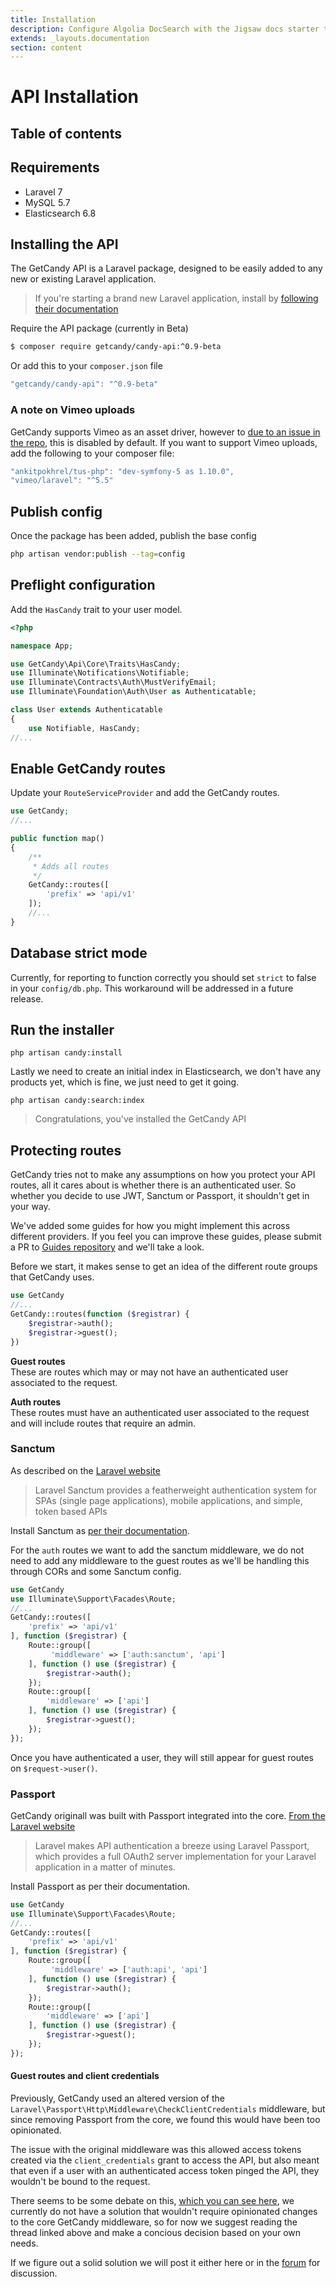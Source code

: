 ```yaml
---
title: Installation
description: Configure Algolia DocSearch with the Jigsaw docs starter template
extends: _layouts.documentation
section: content
---
```


# API Installation

## Table of contents

## Requirements

- Laravel 7
- MySQL 5.7
- Elasticsearch 6.8

## Installing the API
The GetCandy API is a Laravel package, designed to be easily added to any new or existing Laravel application.

> If you're starting a brand new Laravel application, install by [following their documentation](https://laravel.com/docs/7.x)

Require the API package (currently in Beta)

```bash
$ composer require getcandy/candy-api:^0.9-beta
```

Or add this to your `composer.json` file

```javascript
"getcandy/candy-api": "^0.9-beta"
```

### A note on Vimeo uploads

GetCandy supports Vimeo as an asset driver, however to [due to an issue in the repo](https://github.com/vimeo/laravel/issues/74), this is disabled by default. If you want to support Vimeo uploads, add the following to your composer file:

```javascript
"ankitpokhrel/tus-php": "dev-symfony-5 as 1.10.0",
"vimeo/laravel": "^5.5"
```

## Publish config

Once the package has been added, publish the base config

```bash
php artisan vendor:publish --tag=config
```

## Preflight configuration

Add the `HasCandy` trait to your user model.

```php
<?php

namespace App;

use GetCandy\Api\Core\Traits\HasCandy;
use Illuminate\Notifications\Notifiable;
use Illuminate\Contracts\Auth\MustVerifyEmail;
use Illuminate\Foundation\Auth\User as Authenticatable;

class User extends Authenticatable
{
    use Notifiable, HasCandy;
//...
```

## Enable GetCandy routes

Update your `RouteServiceProvider` and add the GetCandy routes.

```php
use GetCandy;
//...

public function map()
{
    /**
     * Adds all routes
     */
    GetCandy::routes([
        'prefix' => 'api/v1'
    ]);
    //...
}
```

## Database strict mode

Currently, for reporting to function correctly you should set `strict` to false in your `config/db.php`. This workaround will be addressed in a future release.

## Run the installer

```
php artisan candy:install
```

Lastly we need to create an initial index in Elasticsearch, we don't have any products yet, which is fine, we just need to get it going.

```
php artisan candy:search:index
```

> Congratulations, you've installed the GetCandy API

## Protecting routes

GetCandy tries not to make any assumptions on how you protect your API routes, all it cares about is whether there is an authenticated user. So whether you decide to use JWT, Sanctum or Passport, it shouldn't get in your way.

We've added some guides for how you might implement this across different providers. If you feel you can improve these guides, please submit a PR to [Guides repository](https://github.com/getcandy/guides) and we'll take a look.

Before we start, it makes sense to get an idea of the different route groups that GetCandy uses.

```php
use GetCandy
//...
GetCandy::routes(function ($registrar) {
    $registrar->auth();
    $registrar->guest();
})
```

**Guest routes**  
These are routes which may or may not have an authenticated user associated to the request.

**Auth routes**  
These routes must have an authenticated user associated to the request and will include routes that require an admin.

### Sanctum

As described on the [Laravel website](https://laravel.com/docs/7.x/sanctum)

> Laravel Sanctum provides a featherweight authentication system for SPAs (single page applications), mobile applications, and simple, token based APIs

Install Sanctum as [per their documentation](https://laravel.com/docs/7.x/sanctum).

For the `auth` routes we want to add the sanctum middleware, we do not need to add any middleware to the guest routes as we'll be handling this through CORs and some Sanctum config.

```php
use GetCandy
use Illuminate\Support\Facades\Route;
//...
GetCandy::routes([
    'prefix' => 'api/v1'
], function ($registrar) {
    Route::group([
         'middleware' => ['auth:sanctum', 'api']
    ], function () use ($registrar) {
        $registrar->auth();
    });
    Route::group([
        'middleware' => ['api']
    ], function () use ($registrar) {
        $registrar->guest();
    });
});
```

Once you have authenticated a user, they will still appear for guest routes on `$request->user()`.

### Passport

GetCandy originall was built with Passport integrated into the core. [From the Laravel website](https://laravel.com/docs/7.x/passport)

>  Laravel makes API authentication a breeze using Laravel Passport, which provides a full OAuth2 server implementation for your Laravel application in a matter of minutes.

Install Passport as per their documentation.

```php
use GetCandy
use Illuminate\Support\Facades\Route;
//...
GetCandy::routes([
    'prefix' => 'api/v1'
], function ($registrar) {
    Route::group([
         'middleware' => ['auth:api', 'api']
    ], function () use ($registrar) {
        $registrar->auth();
    });
    Route::group([
        'middleware' => ['api']
    ], function () use ($registrar) {
        $registrar->guest();
    });
});
```

#### Guest routes and client credentials
Previously, GetCandy used an altered version of the `Laravel\Passport\Http\Middleware\CheckClientCredentials` middleware, but since removing Passport from the core, we found this would have been too opinionated.

The issue with the original middleware was this allowed access tokens created via the `client_credentials` grant to access the API, but also meant that even if a user with an authenticated access token pinged the API, they wouldn't be bound to the request.

There seems to be some debate on this, [which you can see here](https://github.com/laravel/passport/issues/898), we currently do not have a solution that wouldn't require opinionated changes to the core GetCandy middleware, so for now we suggest reading the thread linked above and make a concious decision based on your own needs.

If we figure out a solid solution we will post it either here or in the [forum](https://community.getcandy.io/) for discussion.


